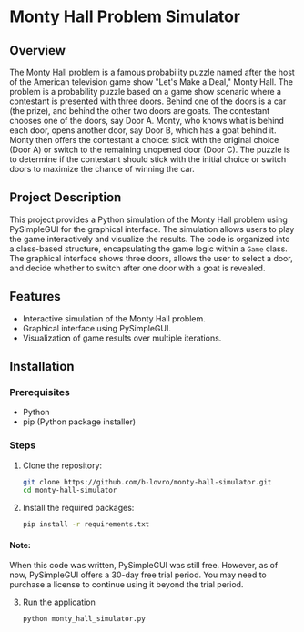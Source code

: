 # Monty Hall Problem Simulator

## Overview

The Monty Hall problem is a famous probability puzzle named after the host of the American television game show "Let's Make a Deal," Monty Hall. The problem is a probability puzzle based on a game show scenario where a contestant is presented with three doors. Behind one of the doors is a car (the prize), and behind the other two doors are goats. The contestant chooses one of the doors, say Door A. Monty, who knows what is behind each door, opens another door, say Door B, which has a goat behind it. Monty then offers the contestant a choice: stick with the original choice (Door A) or switch to the remaining unopened door (Door C). The puzzle is to determine if the contestant should stick with the initial choice or switch doors to maximize the chance of winning the car.

## Project Description

This project provides a Python simulation of the Monty Hall problem using PySimpleGUI for the graphical interface. The simulation allows users to play the game interactively and visualize the results. The code is organized into a class-based structure, encapsulating the game logic within a `Game` class. The graphical interface shows three doors, allows the user to select a door, and decide whether to switch after one door with a goat is revealed.

## Features

- Interactive simulation of the Monty Hall problem.
- Graphical interface using PySimpleGUI.
- Visualization of game results over multiple iterations.

## Installation

### Prerequisites

- Python 
- pip (Python package installer)

### Steps

1. Clone the repository:

   ```bash
   git clone https://github.com/b-lovro/monty-hall-simulator.git
   cd monty-hall-simulator
   ```

2. Install the required packages:
    ```bash
    pip install -r requirements.txt
    ```

#### Note:
  When this code was written, PySimpleGUI was still free. However, as of now, PySimpleGUI offers a 30-day free trial period. You may need to purchase a license to continue using it beyond the trial period.

3. Run the application

    ```python
    python monty_hall_simulator.py
    ```